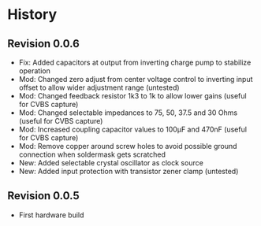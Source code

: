 # History
## Revision 0.0.6
* Fix: Added capacitors at output from inverting charge pump to stabilize operation
* Mod: Changed zero adjust from center voltage control to inverting input offset to allow wider adjustment range (untested)
* Mod: Changed feedback resistor 1k3 to 1k to allow lower gains (useful for CVBS capture)
* Mod: Changed selectable impedances to 75, 50, 37.5 and 30 Ohms (useful for CVBS capture)
* Mod: Increased coupling capacitor values to 100µF and 470nF (useful for CVBS capture)
* Mod: Remove copper around screw holes to avoid possible ground connection when soldermask gets scratched
* New: Added selectable crystal oscillator as clock source
* New: Added input protection with transistor zener clamp (untested)

## Revision 0.0.5
* First hardware build
